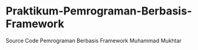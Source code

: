 # Praktikum-Pemrograman-Berbasis-Framework

Source Code Pemrograman Berbasis Framework Muhammad Mukhtar
